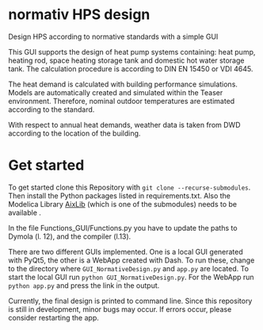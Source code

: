# normativ HPS design

Design HPS according to normative standards with a simple GUI

This GUI supports the design of heat pump systems containing: heat pump, heating rod, space heating storage tank and domestic hot water storage tank.
The calculation procedure is according to DIN EN 15450 or VDI 4645.

The heat demand is calculated with building performance simulations. Models are automatically created and simulated within the Teaser environment.
Therefore, nominal outdoor temperatures are estimated according to the standard.

With respect to annual heat demands, weather data is taken from DWD according to the location of the building.

# Get started
To get started clone this Repository with `git clone --recurse-submodules`.
Then install the Python packages listed in requirements.txt.
Also the Modelica Library [AixLib](https://github.com/RWTH-EBC/AixLib) (which is one of the submodules) needs to be available .

In the file Functions_GUI/Functions.py you have to update the paths to Dymola (l. 12), and the compiler (l.13).

There are two different GUIs implemented. One is a local GUI generated with PyQt5, the other is a WebApp created with Dash. To run these, change to the directory where `GUI_NormativeDesign.py` and `app.py` are located. To start the local GUI run `python GUI_NormativeDesign.py`. For the WebApp run `python app.py` and press the link in the output.

Currently, the final design is printed to command line.
Since this repository is still in development, minor bugs may occur. If errors occur, please consider restarting the app.


